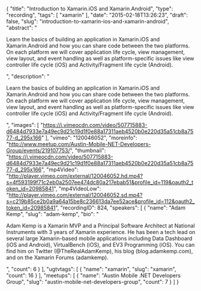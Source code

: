 {
  "title": "Introduction to Xamarin.iOS and Xamarin.Android",
  "type": "recording",
  "tags": [
    "xamarin"
  ],
  "date": "2015-02-18T13:26:23",
  "draft": false,
  "slug": "introduction-to-xamarin-ios-and-xamarin-android",
  "abstract": "<p>Learn the basics of building an application in Xamarin.iOS and Xamarin.Android and how you can share code between the two platforms. On each platform we will cover application life cycle, view management, view layout, and event handling as well as platform-specific issues like view controller life cycle (iOS) and Activity/Fragment life cycle (Android). </p>",
  "description": "<p>Learn the basics of building an application in Xamarin.iOS and Xamarin.Android and how you can share code between the two platforms. On each platform we will cover application life cycle, view management, view layout, and event handling as well as platform-specific issues like view controller life cycle (iOS) and Activity/Fragment life cycle (Android). </p>",
  "images": [
    "https://i.vimeocdn.com/video/507715883-d6484d7933e7a49ec9d21c19d1f0e88a17311aeb4520b0e220d35a51cb8a7577-d_295x166"
  ],
  "vimeo": "120046052",
  "moreinfo": "http://www.meetup.com/Austin-Mobile-NET-Developers-Group/events/219107753/",
  "thumbnail": "https://i.vimeocdn.com/video/507715883-d6484d7933e7a49ec9d21c19d1f0e88a17311aeb4520b0e220d35a51cb8a7577-d_295x166",
  "mp4Video": "http://player.vimeo.com/external/120046052.hd.mp4?s=4f593199f71c2eb0a2507ee474dc80a217ebab51&profile_id=119&oauth2_token_id=20985841",
  "mp4VideoLow": "http://player.vimeo.com/external/120046052.sd.mp4?s=c219b85ce2b0a9a64a15be8c236613da7ee52ace&profile_id=112&oauth2_token_id=20985841",
  "recordingID": 824,
  "speakers": [
    {
      "name": "Adam Kemp",
      "slug": "adam-kemp",
      "bio": "<p>Adam Kemp is a Xamarin MVP and a Principal Software Architect at National Instruments with 3 years of Xamarin experience. He has been a tech lead on several large Xamarin-based mobile applications including Data Dashboard (iOS and Android), VirtualBench (iOS), and EV3 Programming (iOS). You can find him on Twitter (@TheRealAdamKemp), his blog (blog.adamkemp.com), and on the Xamarin Forums (adamkemp).</p>",
      "count": 6
    }
  ],
  "ugtvtags": [
    {
      "name": "xamarin",
      "slug": "xamarin",
      "count": 16
    }
  ],
  "meetups": [
    {
      "name": "Austin Mobile .NET Developers Group",
      "slug": "austin-mobile-net-developers-group",
      "count": 7
    }
  ]
}